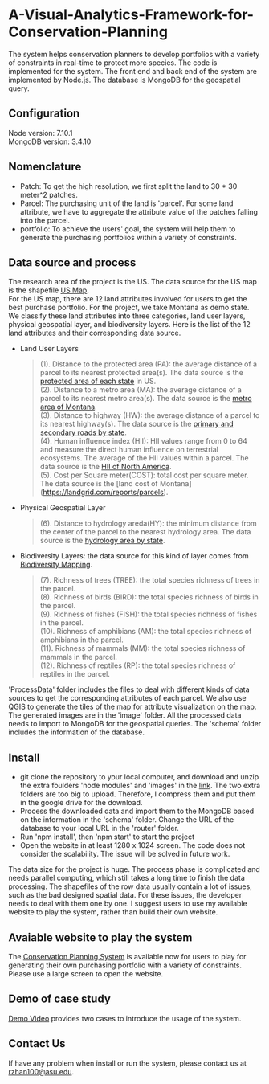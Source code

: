 # A-Visual-Analytics-Framework-for-Conservation-Planning
The system helps conservation planners to develop portfolios with a variety of constraints in real-time to protect more species. The code is implemented for the system. The front end and back end of the system are implemented by Node.js. The database is MongoDB for the geospatial query.

## Configuration
Node version: 7.10.1 \
MongoDB version: 3.4.10

## Nomenclature
* Patch: To get the high resolution, we first split the land to 30 * 30 meter^2 patches.
* Parcel: The purchasing unit of the land is 'parcel'. For some land attribute, we have to aggregate the attribute value of the patches falling into the parcel. 
* portfolio: To achieve the users' goal, the system will help them to generate the purchasing portfolios within a variety of constraints. 

## Data source and process
The research area of the project is the US. The data source for the US map is the shapefile [US Map](https://catalog.data.gov/dataset/tiger-line-shapefile-2017-nation-u-s-current-state-and-equivalent-national). \
For the US map, there are 12 land attributes involved for users to get the best purchase portfolio. For the project, we take Montana as demo state. We classify these land attributes into three categories,  land user layers, physical geospatial layer, and biodiversity layers. Here is the list of the 12 land attributes and their corresponding data source. 
* Land User Layers
    > (1). Distance to the protected area (PA): the average distance of a parcel to its nearest protected area(s). The data source is the [protected area of each state](https://www.usgs.gov/core-science-systems/science-analytics-and-synthesis/gap/science/pad-us-data-download?qt-science_center_objects=0#qt-science_center_objects) in US. \
    > (2). Distance to a metro area (MA): the average distance of a parcel to its nearest metro area(s). The data source is the [metro area of Montana](http://geoinfo.msl.mt.gov/Home/msdi/administrative_boundaries).\
    > (3). Distance to highway (HW): the average distance of a parcel to its nearest highway(s). The data source is the [primary and secondary roads by state](https://www.census.gov/cgi-bin/geo/shapefiles/index.php?year=2017&layergroup=Roads).\
    > (4). Human influence index (HII): HII values range from 0 to 64 and measure the direct human influence on terrestrial ecosystems. The average of the HII values within a parcel. The data source  is the [HII of North America](https://sedac.ciesin.columbia.edu/data/set/wildareas-v2-last-of-the-wild-geographic/data-download).\
    > (5). Cost per Square meter(COST): total cost per square meter. The data source is the [land cost of Montana] (https://landgrid.com/reports/parcels).
* Physical Geospatial Layer
    > (6). Distance to hydrology areda(HY): the minimum distance from the center of the parcel to the nearest hydrology area. The data source is the [hydrology area by state](http://prd-tnm.s3-website-us-west-2.amazonaws.com/?prefix=StagedProducts/Hydrography/NHD/State/HighResolution/Shape/). 
* Biodiversity Layers: the data source for this kind of layer comes from [Biodiversity Mapping](https://biodiversitymapping.org/wordpress/index.php/download/).
    > (7). Richness of trees (TREE): the total species richness of trees in the parcel.\
    > (8). Richness of birds (BIRD): the total species richness of birds in the parcel.\
    > (9). Richness of fishes (FISH): the total species richness of fishes in the parcel.\
    > (10). Richness of amphibians (AM): the total species richness of amphibians in the parcel.\
    > (11). Richness of mammals (MM): the total species richness of mammals in the parcel.\
    > (12). Richness of reptiles (RP): the total species richness of reptiles in the parcel.
    
'ProcessData' folder includes the files to deal with different kinds of data sources to get the corresponding attributes of each parcel. We also use QGIS to generate the tiles of the map for attribute visualization on the map. The generated images are in the 'image' folder. All the processed data needs to import to MongoDB for the geospatial queries. The 'schema' folder includes the information of the database.


## Install
* git clone the repository to your local computer, and download and unzip the extra foulders 'node modules' and 'images' in the [link](https://drive.google.com/drive/folders/1RLI7bu3ESEwGlcD8Epc_ogtuBZRMpnhf?usp=sharing). The two extra folders are too big to upload. Therefore, I compress them and put them in the google drive for the download.
* Process the downloaded data and import them to the MongoDB based on the information in the 'schema' folder.
Change the URL of the database to your local URL in the 'router' folder.
* Run 'npm install', then 'npm start' to start the project
* Open the website in at least 1280 x 1024 screen. The code does not consider the scalability. The issue will be solved in future work. 

The data size for the project is huge. The process phase is complicated and needs parallel computing, which still takes a long time to finish the data processing. The shapefiles of the row data usually contain a lot of issues, such as the bad designed spatial data. For these issues, the developer needs to deal with them one by one. I suggest users to use my available website to play the system, rather than build their own website. 

## Avaiable website to play the system
The [Conservation Planning System](http://104.196.253.120:13000/) is available now for users to play for generating their own purchasing portfolio with a variety of constraints. Please use a large screen to open the website.

## Demo of case study
<a href="https://youtu.be/NU5QoRY3ZhE" target="_blank">Demo Video</a> provides two cases to introduce the usage of the system. 

## Contact Us
If have any problem when install or run the system, please contact us at rzhan100@asu.edu.
